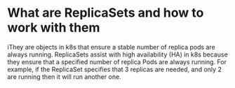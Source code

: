 # What are ReplicaSets and how to work with them

iThey are objects in k8s that ensure a stable number of replica pods are always running. ReplicaSets assist with high availability (HA) in k8s because they ensure that a specified number of replica Pods are always running. For example, if the ReplicaSet specifies that 3 replicas are needed, and only 2 are running then it will run another one.
